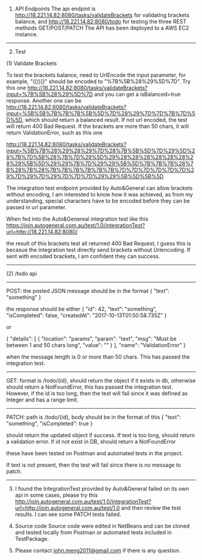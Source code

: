1. API Endpoints
The api endpint is http://18.221.14.82:8080/tasks/validateBrackets for validating brackets balance, 
and http://18.221.14.82:8080/todo for testing the three REST methods GET/POST/PATCH
The API has been deployed to a AWS EC2 instance. 

_________________________________________________________________________

2. Test

(1) Validate Brackets

To test the brackets balance, need to UrlEncode the input parameter, for example, "{[()]}" should be encoded to "%7B%5B%28%29%5D%7D". 
Try this one http://18.221.14.82:8080/tasks/validateBrackets?input=%7B%5B%28%29%5D%7D and you can get a isBalanced=true response. 
Another one can be http://18.221.14.82:8080/tasks/validateBrackets?input=%5B%5B%7B%7B%7B%5B%5D%7D%28%29%7D%7D%7B%7D%5D%5D, which should return a balanced result.
If not url encoded, the test will return 400 Bad Request. 
If the brackets are more than 50 chars, it will return ValidationError, such as this one

http://18.221.14.82:8080/tasks/validateBrackets?input=%5B%7B%28%29%28%29%7D%28%7B%5B%5D%7D%29%5D%28%7B%7D%5B%28%7B%7D%29%5D%29%28%28%28%28%28%28%28%29%5B%5D%29%29%7B%7D%29%29%5B%5D%7B%7B%7B%28%7B%28%7B%28%7B%7B%7B%7B%7B%7B%7D%7D%7D%7D%7D%7D%29%7D%29%7D%29%7D%7D%7D%29%29%5B%5D%5B%5D

The integration test endpoint provided by Auto&General can allow brackets without encoding, I am interested to know how it was achieved, 
as from my understanding, special characters have to be encoded before they can be passed in url parameter. 

When fed into the Auto&Genereal integration test like this
https://join.autogeneral.com.au/test/1.0/integrationTest?url=http://18.221.14.82:8080/

the result of this brackets test all returned 400 Bad Request, I guess this is becasue the integration test directly send brackets without 
Urlencoding. If sent with encoded brackets, I am confident they can success. 

_________________________________________________________________________

(2) /todo api
_________________________________________________________________________
POST: the posted JSON message should be in the format 
{
  "text": "something"
}


the response should be either 
{
  "id": 42,
  "text": "something",
  "isCompleted": false,
  "createdAt": "2017-10-13T01:50:58.735Z"
}

or 

{
  "details": [
    {
      "location": "params",
      "param": "text",
      "msg": "Must be between 1 and 50 chars long",
      "value": ""
    }
  ],
  "name": "ValidationError"
}

when the message length is 0 or more than 50 chars. This has passed the integration test. 
_________________________________________________________________________

GET: format is /todo/{id}, should return the object if it exists in db, otherwise should return a NotFoundError, this has passed
the integration test. However, if the id is too long, then the test will fail since it was defined as Integer and has a range limit. 
_________________________________________________________________________

PATCH: path is /todo/{id}, body should be in the format of this
{
  "text": "something",
  "isCompleted": true
}

should return the updated object if success. If text is too long, should return a validation error. if id not exist in DB, should return
a NotFoundError

these have been tested on Postman and automated tests in the project. 

If text is not present, then the test will fail since there is no message to patch.

_________________________________________________________________________

3. I found the IntegrationTest provided by Auto&General failed on its own api in some cases, please try this 
http://join.autogeneral.com.au/test/1.0/integrationTest?url=http://join.autogeneral.com.au/test/1.0 
and then review the test results. I can see some PATCH tests failed.

4. Source code
Source code were edited in NetBeans and can be cloned and tested locally from Postman or automated tests included in TestPackage. 

5. Please contact john.meng2011@gmail.com if there is any question.

